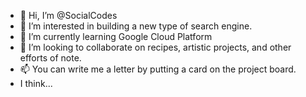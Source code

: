 - 👋 Hi, I’m @SocialCodes
- 👀 I’m interested in building a new type of search engine.
- 🌱 I’m currently learning Google Cloud Platform 
- 💞️ I’m looking to collaborate on recipes, artistic projects, and other efforts of note.
- 📫 You can write me a letter by putting a card on the project board. 
- I think...

<!---
SocialCodes/SocialCodes is a ✨ special ✨ repository because its `README.md` (this file) appears on your GitHub profile.
You can click the Preview link to take a look at your changes.
--->
